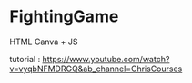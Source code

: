 # FightingGame
HTML Canva + JS

tutorial : https://www.youtube.com/watch?v=vyqbNFMDRGQ&ab_channel=ChrisCourses
